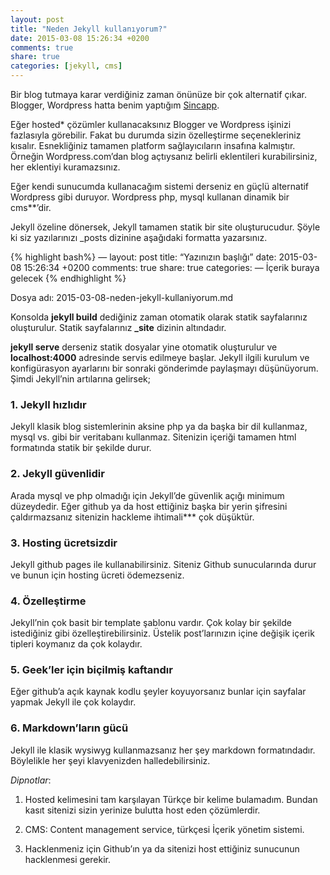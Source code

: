 ```yaml
---
layout: post
title: "Neden Jekyll kullanıyorum?"
date: 2015-03-08 15:26:34 +0200
comments: true
share: true
categories: [jekyll, cms]
---
```


Bir blog tutmaya karar verdiğiniz zaman önünüze bir çok alternatif çıkar. Blogger, Wordpress hatta benim yaptığım [Sincapp](https://wwww.sincapp.com).

Eğer hosted* çözümler kullanacaksınız Blogger ve Wordpress işinizi fazlasıyla görebilir. Fakat bu durumda sizin özelleştirme seçenekleriniz kısalır. Esnekliğiniz tamamen platform sağlayıcıların insafına kalmıştır. Örneğin Wordpress.com’dan blog açtıysanız belirli eklentileri kurabilirsiniz, her eklentiyi kuramazsınız.

Eğer kendi sunucumda kullanacağım sistemi derseniz en güçlü alternatif Wordpress gibi duruyor. Wordpress php, mysql kullanan dinamik bir cms**’dir. 

Jekyll özeline dönersek, Jekyll tamamen statik bir site oluşturucudur. Şöyle ki siz yazılarınızı _posts dizinine aşağıdaki formatta yazarsınız.

{% highlight bash%}
—
layout: post
title: “Yazınızın başlığı”
date: 2015-03-08 15:26:34 +0200
comments: true
share: true
categories: 
—
İçerik buraya gelecek
{% endhighlight %}

Dosya adı: 2015-03-08-neden-jekyll-kullaniyorum.md

Konsolda **jekyll build** dediğiniz zaman otomatik olarak statik sayfalarınız oluşturulur. Statik sayfalarınız **_site** dizinin altındadır. 

**jekyll serve** derseniz statik dosyalar yine otomatik oluşturulur ve **localhost:4000** adresinde servis edilmeye başlar. Jekyll ilgili kurulum ve konfigürasyon ayarlarını bir sonraki gönderimde paylaşmayı düşünüyorum. Şimdi Jekyll’nin artılarına gelirsek;

### 1. Jekyll hızlıdır
Jekyll klasik blog sistemlerinin aksine php ya da başka bir dil kullanmaz, mysql vs. gibi bir veritabanı kullanmaz. Sitenizin içeriği tamamen html formatında statik bir şekilde durur.

### 2. Jekyll güvenlidir
Arada mysql ve php olmadığı için Jekyll’de güvenlik açığı minimum düzeydedir. Eğer github ya da host ettiğiniz başka bir yerin şifresini çaldırmazsanız sitenizin hackleme ihtimali*** çok düşüktür.

### 3. Hosting ücretsizdir
Jekyll github pages ile kullanabilirsiniz. Siteniz Github sunucularında durur ve bunun için hosting ücreti ödemezseniz.

### 4. Özelleştirme
Jekyll’nin çok basit bir template şablonu vardır. Çok kolay bir şekilde istediğiniz gibi özelleştirebilirsiniz. Üstelik post’larınızın içine değişik içerik tipleri koymanız da çok kolaydır.

### 5. Geek’ler için biçilmiş kaftandır
Eğer github’a açık kaynak kodlu şeyler koyuyorsanız bunlar için sayfalar yapmak Jekyll ile çok kolaydır.

### 6. Markdown’ların gücü
Jekyll ile klasik wysiwyg kullanmazsanız her şey markdown formatındadır. Böylelikle her şeyi klavyenizden halledebilirsiniz.


*Dipnotlar*:

1. Hosted kelimesini tam karşılayan Türkçe bir kelime bulamadım. Bundan kasıt sitenizi sizin yerinize bulutta host eden çözümlerdir.

2. CMS: Content management service, türkçesi İçerik yönetim sistemi.

3. Hacklenmeniz için Github’ın ya da sitenizi host ettiğiniz sunucunun hacklenmesi gerekir. 